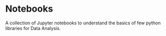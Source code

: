 # Notebooks
A collection of Jupyter notebooks to understand the basics of few python libraries for Data Analysis.
